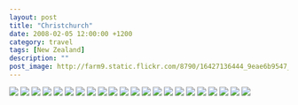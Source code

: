 ```yaml
---
layout: post
title: "Christchurch"
date: 2008-02-05 12:00:00 +1200
category: travel
tags: [New Zealand]
description: ""
post_image: http://farm9.static.flickr.com/8790/16427136444_9eae6b9547_o.jpg
---
```

[![](http://farm8.static.flickr.com/7675/16863385749_958f629968_c.jpg)](http://farm8.static.flickr.com/7675/16863385749_9b5eb9aa1b_o.jpg)
[![](http://farm9.static.flickr.com/8779/17049616725_4922ac30f2_c.jpg)](http://farm9.static.flickr.com/8779/17049616725_6a275ca72f_o.jpg)
[![](http://farm9.static.flickr.com/8719/16863385159_8a47d5972e_c.jpg)](http://farm9.static.flickr.com/8719/16863385159_40b606810a_o.jpg)
[![](http://farm9.static.flickr.com/8749/16862066520_48f1d77f30_c.jpg)](http://farm9.static.flickr.com/8749/16862066520_4db76e10b8_o.jpg)
[![](http://farm9.static.flickr.com/8725/16863384689_caf91bde14_c.jpg)](http://farm9.static.flickr.com/8725/16863384689_fb176d2db7_o.jpg)
[![](http://farm9.static.flickr.com/8752/17048143842_b87915c784_c.jpg)](http://farm9.static.flickr.com/8752/17048143842_87cbec4963_o.jpg)
[![](http://farm8.static.flickr.com/7697/17048774961_deb46eb1e1_c.jpg)](http://farm8.static.flickr.com/7697/17048774961_e2aa25abc0_o.jpg)
[![](http://farm8.static.flickr.com/7596/16429450463_9d91d8d2ea_c.jpg)](http://farm8.static.flickr.com/7596/16429450463_19b557123f_o.jpg)
[![](http://farm9.static.flickr.com/8822/17048142992_ca67c6e4f2_c.jpg)](http://farm9.static.flickr.com/8822/17048142992_c04db1a0a9_o.jpg)
[![](http://farm8.static.flickr.com/7680/17023603876_ffba508695_c.jpg)](http://farm8.static.flickr.com/7680/17023603876_e43c2d26ea_o.jpg)
[![](http://farm8.static.flickr.com/7647/16842179547_1afd9e9c16_c.jpg)](http://farm8.static.flickr.com/7647/16842179547_354b893bb4_o.jpg)
[![](http://farm8.static.flickr.com/7634/16429449323_5a8063e9d0_c.jpg)](http://farm8.static.flickr.com/7634/16429449323_63db6d2641_o.jpg)
[![](http://farm9.static.flickr.com/8786/16862063780_f524615ddf_c.jpg)](http://farm9.static.flickr.com/8786/16862063780_d37bba7730_o.jpg)
[![](http://farm9.static.flickr.com/8805/16861817238_856db356f5_c.jpg)](http://farm9.static.flickr.com/8805/16861817238_dc3a0b8bc0_o.jpg)
[![](http://farm8.static.flickr.com/7666/16427136714_20d565f359_c.jpg)](http://farm8.static.flickr.com/7666/16427136714_97baea98e1_o.jpg)
[![](http://farm9.static.flickr.com/8761/17048141312_30e8e74a28_c.jpg)](http://farm9.static.flickr.com/8761/17048141312_23b037d51d_o.jpg)
[![](http://farm9.static.flickr.com/8771/17049593005_3e81454713_c.jpg)](http://farm9.static.flickr.com/8771/17049593005_cc8e085d28_o.jpg)
[![](http://farm8.static.flickr.com/7652/16427137884_d7310d1a0d_c.jpg)](http://farm8.static.flickr.com/7652/16427137884_7496a014c5_o.jpg)
[![](http://farm8.static.flickr.com/7638/17048121252_9aa57fac27_c.jpg)](http://farm8.static.flickr.com/7638/17048121252_0faa0eb8b2_o.jpg)
[![](http://farm8.static.flickr.com/7613/16861797308_9242c9354b_c.jpg)](http://farm8.static.flickr.com/7613/16861797308_8155c0fac3_o.jpg)
[![](http://farm9.static.flickr.com/8714/17023581696_791b9ef98f_c.jpg)](http://farm9.static.flickr.com/8714/17023581696_8a5b5ea199_o.jpg)
[![](http://farm8.static.flickr.com/7601/16861796708_a6a0393728_c.jpg)](http://farm8.static.flickr.com/7601/16861796708_950ff269e5_o.jpg)
